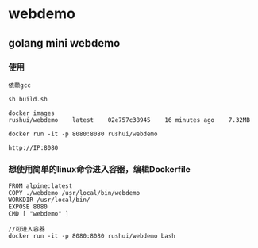 # webdemo
## golang mini webdemo
### 使用
```
依赖gcc

sh build.sh

docker images
rushui/webdemo    latest    02e757c38945    16 minutes ago    7.32MB

docker run -it -p 8080:8080 rushui/webdemo

http://IP:8080

```

### 想使用简单的linux命令进入容器，编辑Dockerfile
```
FROM alpine:latest
COPY ./webdemo /usr/local/bin/webdemo
WORKDIR /usr/local/bin/
EXPOSE 8080
CMD [ "webdemo" ]

//可进入容器
docker run -it -p 8080:8080 rushui/webdemo bash
```

